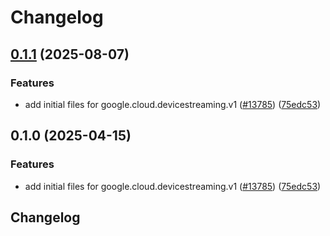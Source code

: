# Changelog

## [0.1.1](https://github.com/chingor13/google-cloud-python/compare/google-cloud-devicestreaming-v0.1.0...google-cloud-devicestreaming-v0.1.1) (2025-08-07)


### Features

* add initial files for google.cloud.devicestreaming.v1 ([#13785](https://github.com/chingor13/google-cloud-python/issues/13785)) ([75edc53](https://github.com/chingor13/google-cloud-python/commit/75edc5326ebff2221837b2f18d36e62464a7c262))

## 0.1.0 (2025-04-15)


### Features

* add initial files for google.cloud.devicestreaming.v1 ([#13785](https://github.com/googleapis/google-cloud-python/issues/13785)) ([75edc53](https://github.com/googleapis/google-cloud-python/commit/75edc5326ebff2221837b2f18d36e62464a7c262))

## Changelog
